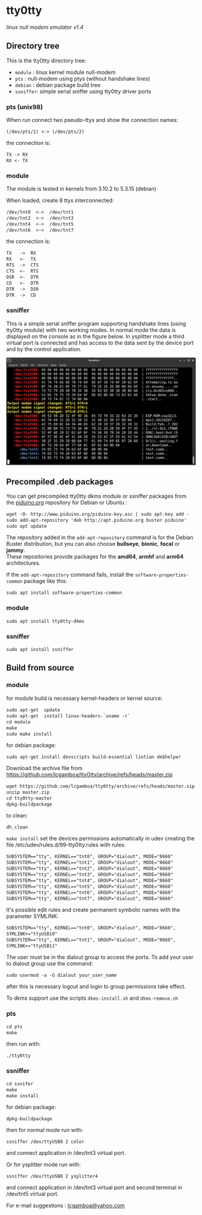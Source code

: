 # tty0tty

_linux null modem emulator v1.4_


## Directory tree

This is the tty0tty directory tree:

* `module`  : linux kernel module null-modem
* `pts`     : null-modem using ptys (without handshake lines)
* `debian`  : debian package build tree
* `ssniffer`: simple serial sniffer using tty0tty driver ports


### pts (unix98)

When run connect two pseudo-ttys and show the connection names:

    (/dev/pts/1) <-> (/dev/pts/2) 

the connection is:

    TX -> RX
    RX <- TX

### module

The module is tested in kernels from 3.10.2 to 5.3.15 (debian) 

When loaded, create 8 ttys interconnected:

    /dev/tnt0  <->  /dev/tnt1 
    /dev/tnt2  <->  /dev/tnt3 
    /dev/tnt4  <->  /dev/tnt5 
    /dev/tnt6  <->  /dev/tnt7 

the connection is:

    TX   ->  RX
    RX   <-  TX
    RTS  ->  CTS
    CTS  <-  RTS
    DSR  <-  DTR
    CD   <-  DTR
    DTR  ->  DSR
    DTR  ->  CD
  
### ssniffer

This is a simple serial sniffer program supporting handshake lines (using tty0tty module) with two working modes. 
In normal mode the data is displayed on the console as in the figure below. 
In ysplitter mode a third virtual port is connected and has access to the data sent
 by the device port and by the control application.

![PICsimLab](ssniffer/tty0ttySerialSniffer.png "PICsimLab")  

## Precompiled .deb packages

You can get precompiled tty0tty dkms module or ssniffer packages from the [piduino.org](http://apt.piduino.org) repository for Debian or Ubuntu :

    wget -O- http://www.piduino.org/piduino-key.asc | sudo apt-key add -
    sudo add-apt-repository 'deb http://apt.piduino.org buster piduino'
    sudo apt update

The repository added in the `add-apt-repository` command is for the 
Debian Buster distribution, but you can also choose **bullseye**, 
**bionic**, **focal** or **jammy**.  
These repositories provide packages for the **amd64**, **armhf** and 
**arm64** architectures.

If the `add-apt-repository` command fails, install the `software-properties-common` package like this:

    sudo apt install software-properties-common

### module

    sudo apt install tty0tty-dkms

### ssniffer

    sudo apt install ssniffer

## Build from source

### module

for module build is necessary kernel-headers or kernel source:

    sudo apt-get  update
    sudo apt-get  install linux-headers-`uname -r`
    cd module
    make
    sudo make install

for debian package:

    sudo apt-get install devscripts build-essential lintian debhelper

Download the archive file from https://github.com/lcgamboa/tty0tty/archive/refs/heads/master.zip

    wget https://github.com/lcgamboa/tty0tty/archive/refs/heads/master.zip
    unzip master.zip
    cd tty0tty-master
    dpkg-buildpackage

to clean:

    dh_clean


`make install` set the devices permissions automatically in udev creating the file /etc/udev/rules.d/99-tty0tty.rules with rules:

    SUBSYSTEM=="tty", KERNEL=="tnt0", GROUP="dialout", MODE="0660"
    SUBSYSTEM=="tty", KERNEL=="tnt1", GROUP="dialout", MODE="0660"
    SUBSYSTEM=="tty", KERNEL=="tnt2", GROUP="dialout", MODE="0660"
    SUBSYSTEM=="tty", KERNEL=="tnt3", GROUP="dialout", MODE="0660"
    SUBSYSTEM=="tty", KERNEL=="tnt4", GROUP="dialout", MODE="0660"
    SUBSYSTEM=="tty", KERNEL=="tnt5", GROUP="dialout", MODE="0660"
    SUBSYSTEM=="tty", KERNEL=="tnt6", GROUP="dialout", MODE="0660"
    SUBSYSTEM=="tty", KERNEL=="tnt7", GROUP="dialout", MODE="0660"

It's possible edit rules and create permanent symbolic names with the parameter SYMLINK:

    SUBSYSTEM=="tty", KERNEL=="tnt0", GROUP="dialout", MODE="0660", SYMLINK+="ttyUSB10"
    SUBSYSTEM=="tty", KERNEL=="tnt1", GROUP="dialout", MODE="0660", SYMLINK+="ttyUSB11"


The user must be in the dialout group to access the ports. 
To add your user to dialout group use the command:
 
    sudo usermod -a -G dialout your_user_name

after this is necessary logout and login to group permissions take effect.


To dkms support use the scripts `dkms-install.sh` and  `dkms-remove.sh`

### pts

    cd pts
    make

then run with:

    ./tty0tty
    
### ssniffer

    cd ssnifer
    make
    make install

for debian package:

    dpkg-buildpackage

then for normal mode run with:

    ssniffer /dev/ttyUSB0 2 color
and connect application in /dev/tnt3 virtual port.   
    
    
 Or for ysplitter mode run with:
 
    ssniffer /dev/ttyUSB0 2 ysplitter4
and connect application in /dev/tnt3 virtual port and second terminal in /dev/tnt5 virtual port.    
       
    
For e-mail suggestions :  lcgamboa@yahoo.com
